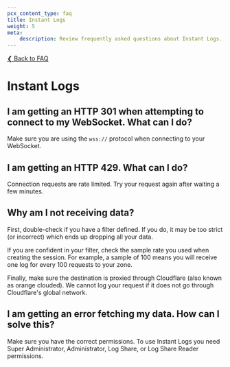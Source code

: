 ```yaml
---
pcx_content_type: faq
title: Instant Logs
weight: 5
meta:
    description: Review frequently asked questions about Instant Logs.
---
```


[❮ Back to FAQ](/logs/faq/)

# Instant Logs

## I am getting an HTTP 301 when attempting to connect to my WebSocket. What can I do?

Make sure you are using the `wss://` protocol when connecting to your WebSocket.

## I am getting an HTTP 429. What can I do?

Connection requests are rate limited. Try your request again after waiting a few minutes.

## Why am I not receiving data?

First, double-check if you have a filter defined. If you do, it may be too strict (or incorrect) which ends up dropping all your data.

If you are confident in your filter, check the sample rate you used when creating the session. For example, a sample of 100 means you will receive one log for every 100 requests to your zone.

Finally, make sure the destination is proxied through Cloudflare (also known as orange clouded). We cannot log your request if it does not go through Cloudflare's global network.

## I am getting an error fetching my data. How can I solve this?

Make sure you have the correct permissions. To use Instant Logs you need Super Administrator, Administrator, Log Share, or Log Share Reader permissions.